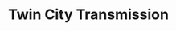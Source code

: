 ---
title: "Twin City Transmission"
url: /north-tonawanda/twin-city-transmission/
shop: car repair
---